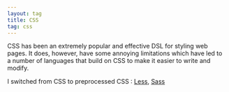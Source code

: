 ```yaml
---
layout: tag
title: CSS
tag: css
---
```


CSS has been an extremely popular and effective DSL for styling web pages. It does, however, have some annoying 
limitations which have led to a number of languages that build on CSS to make it easier to write and modify. 

I switched from CSS to preprocessed CSS : [Less](/tags/less), [Sass](/tags/sass)
